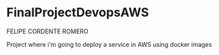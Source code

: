 # FinalProjectDevopsAWS
FELIPE CORDENTE ROMERO

Project where i'm going to deploy a service in AWS using docker images
